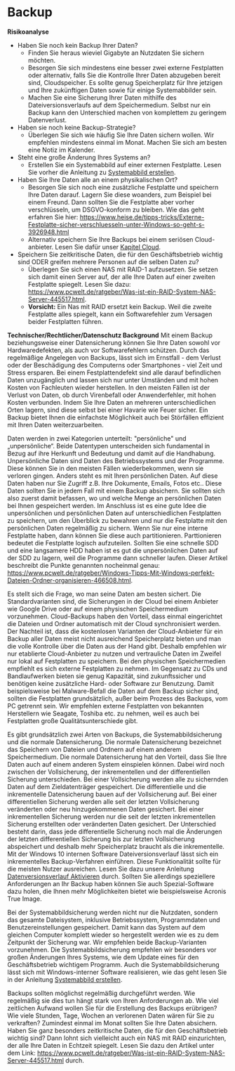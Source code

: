 # Backup

**Risikoanalyse**
* Haben Sie noch kein Backup Ihrer Daten?
  * Finden Sie heraus wieviel Gigabyte an Nutzdaten Sie sichern möchten.
  * Besorgen Sie sich mindestens eine besser zwei externe Festplatten oder alternativ, falls Sie die Kontrolle Ihrer Daten abzugeben bereit sind, Cloudspeicher. Es sollte genug Speicherplatz für Ihre jetzigen und Ihre zukünftigen Daten sowie für einige Systemabbilder sein.
  * Machen Sie eine Sicherung Ihrer Daten mithilfe des Dateiversionsverlaufs auf dem Speichermedium. Selbst nur ein Backup kann den Unterschied machen von komplettem zu geringem Datenverlust.
* Haben sie noch keine Backup-Strategie?
  * Überlegen Sie sich wie häufig Sie Ihre Daten sichern wollen. Wir empfehlen mindestens einmal im Monat. Machen Sie sich am besten eine Notiz im Kalender.
* Steht eine große Änderung Ihres Systems an?
  * Erstellen Sie ein Systemabbild auf einer externen Festplatte. Lesen Sie vorher die Anleitung zu [Systemabbild erstellen](https://github.com/FlorianWoelki/mp_it_sicherheit/blob/master/user_behaviour/backup_instructions.md).
* Haben Sie Ihre Daten alle an einem physikalischen Ort?
  * Besorgen Sie sich noch eine zusätzliche Festplatte und speichern Ihre Daten darauf. Lagern Sie diese woanders, zum Beispiel bei einem Freund. Dann sollten Sie die Festplatte aber vorher verschlüsseln, um DSGVO-konform zu bleiben. Wie das geht erfahren Sie hier: https://www.heise.de/tipps-tricks/Externe-Festplatte-sicher-verschluesseln-unter-Windows-so-geht-s-3926948.html
  * Alternativ speichern Sie Ihre Backups bei einem seriösen Cloud-anbieter. Lesen Sie dafür unser [Kapitel Cloud](https://github.com/FlorianWoelki/mp_it_sicherheit/blob/master/cloud_chapter.md).
* Speichern Sie zeitkritische Daten, die für den Geschäftsbetrieb wichtig sind ODER greifen mehrere Personen auf die selben Daten zu?
  * Überlegen Sie sich einen NAS mit RAID-1 aufzusetzen. Sie setzen sich damit einen Server auf, der alle Ihre Daten auf einer zweiten Festplatte spiegelt. Lesen Sie dazu: https://www.pcwelt.de/ratgeber/Was-ist-ein-RAID-System-NAS-Server-445517.html.
  * **Vorsicht:** Ein Nas mit RAID ersetzt kein Backup. Weil die zweite Festplatte alles spiegelt, kann ein Softwarefehler zum Versagen beider Festplatten führen.
  
**Technischer/Rechtlicher/Datenschutz Background**
Mit einem Backup beziehungsweise einer Datensicherung können Sie Ihre Daten sowohl vor Hardwaredefekten, als auch vor Softwarefehlern schützen. Durch das regelmäßige Angelegen von Backups, lässt sich im Ernstfall - dem Verlust oder der Beschädigung des Computerns oder Smartphones - viel Zeit und Stress ersparen. Bei einem Festplattendefekt sind alle darauf befindlichen Daten unzugänglich und lassen sich nur unter Umständen und mit hohen Kosten von Fachleuten wieder herstellen. In den meisten Fällen ist der Verlust von Daten, ob durch Virenbefall oder Anwenderfehler, mit hohen Kosten verbunden. Indem Sie Ihre Daten an mehreren unterschiedlichen Orten lagern, sind diese selbst bei einer Havarie wie Feuer sicher. Ein Backup bietet Ihnen die einfachste Möglichkeit auch bei Störfällen effizient mit Ihren Daten weiterzuarbeiten.

Daten werden in zwei Kategorien unterteilt: "persönliche" und „unpersönliche“. Beide Datentypen unterscheiden sich fundamental in Bezug auf ihre Herkunft und Bedeutung und damit auf die Handhabung. Unpersönliche Daten sind Daten des Betriebssystems und der Programme. Diese können Sie in den meisten Fällen wiederbekommen, wenn sie verloren gingen. Anders steht es mit Ihren persönlichen Daten. Auf diese Daten haben nur Sie Zugriff z.B. Ihre Dokumente, Emails, Fotos etc.. Diese Daten sollten Sie in jedem Fall mit einem Backup absichern. Sie sollten sich also zuerst damit befassen, wo und welche Menge an persönlichen Daten bei Ihnen gespeichert werden. Im Anschluss ist es eine gute Idee die unpersönlichen und persönlichen Daten auf unterschiedlichen Festplatten zu speichern, um den Überblick zu bewahren und nur die Festplatte mit den persönlichen Daten regelmäßig zu sichern. Wenn Sie nur eine interne Festplatte haben, dann können Sie diese auch partitionieren. Parttionieren bedeutet die Festplatte logisch aufzuteilen. Sollten Sie eine schnelle SDD und eine langsamere HDD haben ist es gut die unpersönlichen Daten auf der SDD zu lagern, weil die Programme dann schneller laufen. Dieser Artikel beschreibt die Punkte genannten nocheinmal genau: https://www.pcwelt.de/ratgeber/Windows-Tipps-Mit-Windows-perfekt-Dateien-Ordner-organisieren-466508.html.

Es stellt sich die Frage, wo man seine Daten am besten sichert. Die Standardvarianten sind, die Sicherungen in der Cloud bei einem Anbieter wie Google Drive oder auf einem physischen Speichermedium vorzunehmen. Cloud-Backups haben den Vorteil, dass einmal eingerichtet die Dateien und Ordner automatisch mit der Cloud synchronisiert werden. Der Nachteil ist, dass die kostenlosen Varianten der Cloud-Anbieter für ein Backup aller Daten meist nicht ausreichend Speicherplatz bieten und man die volle Kontrolle über die Daten aus der Hand gibt. Deshalb empfehlen wir nur etablierte Cloud-Anbieter zu nutzen und vertrauliche Daten im Zweifel nur lokal auf Festplatten zu speichern. Bei den physischen Speichermedien empfiehlt es sich externe Festplatten zu nehmen. Im Gegensatz zu CDs und Bandlaufwerken bieten sie genug Kapazität, sind zukunftssicher und benötigen keine zusätzliche Hard- oder Software zur Benutzung. Damit beispielsweise bei Malware-Befall die Daten auf dem Backup sicher sind, sollten die Festplatten grundsätzlich, außer beim Prozess des Backups, vom PC getrennt sein. Wir empfehlen externe Festplatten von bekannten Herstellern wie Seagate, Toshiba etc. zu nehmen, weil es auch bei Festplatten große Qualitätsunterschiede gibt. 

Es gibt grundsätzlich zwei Arten von Backups, die Systemabbildsicherung und die normale Datensicherung. Die normale Datensicherung bezeichnet das Speichern von Dateien und Ordnern auf einem anderem Speichermedium. Die normale Datensicherung hat den Vorteil, dass Sie Ihre Daten auch auf einem anderen System einspielen können. Dabei wird noch zwischen der Vollsicherung, der inkrementellen und der differentiellen Sicherung unterschieden. Bei einer Vollsicherung werden alle zu sichernden Daten auf dem Zieldatenträger gespeichert. Die differentielle und die inkrementelle Datensicherung bauen auf der Vollsicherung auf.  Bei einer differentiellen Sicherung werden alle seit der letzten Vollsicherung veränderten oder neu hinzugekommenen Daten gesichert. Bei einer inkrementellen Sicherung werden nur die seit der letzten inkrementellen Sicherung erstellten oder veränderten Daten gesichert. Der Unterschied besteht darin, dass jede differentielle Sicherung noch mal die Änderungen der letzten differentiellen Sicherung bis zur letzten Vollsicherung abspeichert und deshalb mehr Speicherplatz braucht als die inkrementelle.
Mit der Windows 10 internen Software Dateiversionsverlauf lässt sich ein inkrementelles Backup-Verfahren einführen. Diese Funktionalität sollte für die meisten Nutzer ausreichen. Lesen Sie dazu unsere Anleitung [Datenversionsverlauf Aktivieren](https://github.com/FlorianWoelki/mp_it_sicherheit/blob/master/user_behaviour/backup_instructions.md) durch. Sollten Sie allerdings speziellere Anforderungen an Ihr Backup haben können Sie auch Spezial-Software dazu holen, die Ihnen mehr Möglichkeiten bietet wie beispielsweise Acronis True Image.

Bei der Systemabbildsicherung werden nicht nur die Nutzdaten, sondern das gesamte Dateisystem, inklusive Betriebssystem, Programmdaten und Benutzereinstellungen gespeichert. Damit kann das System auf dem gleichen Computer komplett wieder so hergestellt werden wie es zu dem Zeitpunkt der Sicherung war. Wir empfehlen beide Backup-Varianten vorzunehmen. Die Systemabbildsicherung empfehlen wir besonders vor großen Änderungen Ihres Systems, wie dem Update eines für den Geschäftsbetrieb wichtigem Programm. Auch die Systemabbildsicherung lässt sich mit Windows-interner Software realisieren, wie das geht lesen Sie in der Anleitung [Systemabbild erstellen](https://github.com/FlorianWoelki/mp_it_sicherheit/blob/master/user_behaviour/backup_instructions.md). 

Backups sollten möglichst regelmäßig durchgeführt werden. Wie regelmäßig sie dies tun hängt stark von Ihren Anforderungen ab. Wie viel zeitlichen Aufwand wollen Sie für die Erstellung des Backups erübrigen? Wie viele Stunden, Tage, Wochen an verlorenen Daten wären für Sie zu verkraften? Zumindest einmal im Monat sollten Sie Ihre Daten absichern. 
Haben Sie ganz besonders zeitkritische Daten, die für den Geschäftsbetrieb wichtig sind? Dann lohnt sich vielleicht auch ein NAS mit RAID einzurichten, der alle Ihre Daten in Echtzeit spiegelt. Lesen Sie dazu den Artikel unter dem Link: https://www.pcwelt.de/ratgeber/Was-ist-ein-RAID-System-NAS-Server-445517.html durch. 

